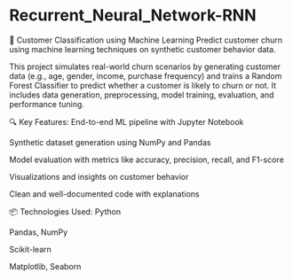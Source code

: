 # Recurrent_Neural_Network-RNN
🧠 Customer Classification using Machine Learning
Predict customer churn using machine learning techniques on synthetic customer behavior data.

This project simulates real-world churn scenarios by generating customer data (e.g., age, gender, income, purchase frequency) and trains a Random Forest Classifier to predict whether a customer is likely to churn or not. It includes data generation, preprocessing, model training, evaluation, and performance tuning.

🔍 Key Features:
End-to-end ML pipeline with Jupyter Notebook

Synthetic dataset generation using NumPy and Pandas

Model evaluation with metrics like accuracy, precision, recall, and F1-score

Visualizations and insights on customer behavior

Clean and well-documented code with explanations

📦 Technologies Used:
Python

Pandas, NumPy

Scikit-learn

Matplotlib, Seaborn
